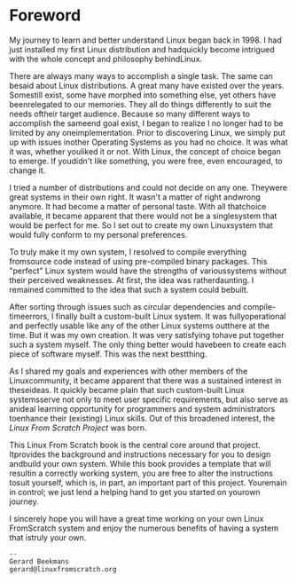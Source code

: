 # Foreword

My journey to learn and better understand Linux began back in 1998. I had just installed my first Linux distribution and hadquickly become intrigued with the whole concept and philosophy behindLinux.

There are always many ways to accomplish a single task. The same can besaid about Linux distributions. A great many have existed over the years.  Somestill exist, some have morphed into something else, yet others have beenrelegated to our memories.  They all do things differently to suit the needs oftheir target audience.  Because so many different ways to accomplish the sameend goal exist, I began to realize I no longer had to be limited by any oneimplementation. Prior to discovering Linux, we simply put up with issues inother Operating Systems as you had no choice. It was what it was, whether youliked it or not. With Linux, the concept of choice began to emerge.  If youdidn't like something, you were free, even encouraged, to change it.

I tried a number of distributions and could not decide on any one. Theywere great systems in their own right. It wasn't a matter of right andwrong anymore. It had become a matter of personal taste. With all thatchoice available, it became apparent that there would not be a singlesystem that would be perfect for me. So I set out to create my own Linuxsystem that would fully conform to my personal preferences.

To truly make it my own system, I resolved to compile everything fromsource code instead of using pre-compiled binary packages. This
"perfect" Linux system would have the strengths of varioussystems without their perceived weaknesses. At first, the idea was ratherdaunting. I remained committed to the idea that such a system could bebuilt.

After sorting through issues such as circular dependencies and compile-timeerrors, I finally built a custom-built Linux system. It was fullyoperational and perfectly usable like any of the other Linux systems outthere at the time. But it was my own creation. It was very satisfying tohave put together such a system myself. The only thing better would havebeen to create each piece of software myself. This was the next bestthing.

As I shared my goals and experiences with other members of the Linuxcommunity, it became apparent that there was a sustained interest in theseideas. It quickly became plain that such custom-built Linux systemsserve not only to meet user specific requirements, but also serve as anideal learning opportunity for programmers and system administrators toenhance their (existing) Linux skills. Out of this broadened interest, the
*Linux From Scratch Project* was born.

This Linux From Scratch book is the central core around that project. Itprovides the background and instructions necessary for you to design andbuild your own system. While this book provides a template that will resultin a correctly working system, you are free to alter the instructions tosuit yourself, which is, in part, an important part of this project. Youremain in control; we just lend a helping hand to get you started on yourown journey.

I sincerely hope you will have a great time working on your own Linux FromScratch system and enjoy the numerous benefits of having a system that istruly your own.

```
--
Gerard Beekmans
gerard@linuxfromscratch.org
```